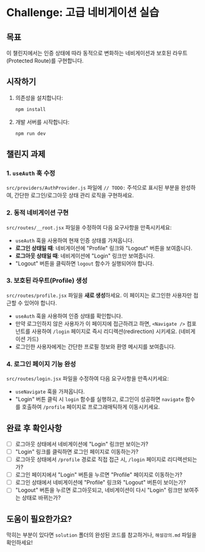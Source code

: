 # Challenge: 고급 네비게이션 실습

## 목표

이 챌린지에서는 인증 상태에 따라 동적으로 변화하는 네비게이션과 보호된 라우트(Protected Route)를 구현합니다.

## 시작하기

1. 의존성을 설치합니다:

   ```bash
   npm install
   ```

2. 개발 서버를 시작합니다:
   ```bash
   npm run dev
   ```

## 챌린지 과제

### 1. `useAuth` 훅 수정

`src/providers/AuthProvider.js` 파일에 `// TODO:` 주석으로 표시된 부분을 완성하여, 간단한 로그인/로그아웃 상태 관리 로직을 구현하세요.

### 2. 동적 네비게이션 구현

`src/routes/__root.jsx` 파일을 수정하여 다음 요구사항을 만족시키세요:

- `useAuth` 훅을 사용하여 현재 인증 상태를 가져옵니다.
- **로그인 상태일 때**: 네비게이션에 "Profile" 링크와 "Logout" 버튼을 보여줍니다.
- **로그아웃 상태일 때**: 네비게이션에 "Login" 링크만 보여줍니다.
- "Logout" 버튼을 클릭하면 `logout` 함수가 실행되어야 합니다.

### 3. 보호된 라우트(Profile) 생성

`src/routes/profile.jsx` 파일을 **새로 생성**하세요. 이 페이지는 로그인한 사용자만 접근할 수 있어야 합니다.

- `useAuth` 훅을 사용하여 인증 상태를 확인합니다.
- 만약 로그인하지 않은 사용자가 이 페이지에 접근하려고 하면, `<Navigate />` 컴포넌트를 사용하여 `/login` 페이지로 즉시 리디렉션(redirection) 시키세요. (네비게이션 가드)
- 로그인한 사용자에게는 간단한 프로필 정보와 환영 메시지를 보여줍니다.

### 4. 로그인 페이지 기능 완성

`src/routes/login.jsx` 파일을 수정하여 다음 요구사항을 만족시키세요:

- `useNavigate` 훅을 가져옵니다.
- "Login" 버튼 클릭 시 `login` 함수를 실행하고, 로그인이 성공하면 `navigate` 함수를 호출하여 `/profile` 페이지로 프로그래매틱하게 이동시키세요.

## 완료 후 확인사항

- [ ] 로그아웃 상태에서 네비게이션에 "Login" 링크만 보이는가?
- [ ] "Login" 링크를 클릭하면 로그인 페이지로 이동하는가?
- [ ] 로그아웃 상태에서 `/profile` 경로로 직접 접근 시, `/login` 페이지로 리디렉션되는가?
- [ ] 로그인 페이지에서 "Login" 버튼을 누르면 "Profile" 페이지로 이동하는가?
- [ ] 로그인 상태에서 네비게이션에 "Profile" 링크와 "Logout" 버튼이 보이는가?
- [ ] "Logout" 버튼을 누르면 로그아웃되고, 네비게이션이 다시 "Login" 링크만 보여주는 상태로 바뀌는가?

## 도움이 필요한가요?

막히는 부분이 있다면 `solution` 폴더의 완성된 코드를 참고하거나, `해설강의.md` 파일을 확인하세요!
